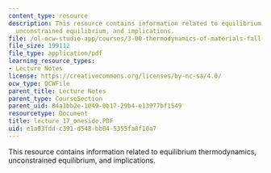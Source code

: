 ```yaml
---
content_type: resource
description: This resource contains information related to equilibrium thermodynamics,
  unconstrained equilibrium, and implications.
file: /ol-ocw-studio-app/courses/3-00-thermodynamics-of-materials-fall-2002/e1a03fddc391d548bb045355fa8f10a7_lecture_17_oneside.PDF
file_size: 199112
file_type: application/pdf
learning_resource_types:
- Lecture Notes
license: https://creativecommons.org/licenses/by-nc-sa/4.0/
ocw_type: OCWFile
parent_title: Lecture Notes
parent_type: CourseSection
parent_uid: 84a1bb2e-1049-0b17-29b4-e13977bf1549
resourcetype: Document
title: lecture_17_oneside.PDF
uid: e1a03fdd-c391-d548-bb04-5355fa8f10a7
---
```

This resource contains information related to equilibrium thermodynamics, unconstrained equilibrium, and implications.